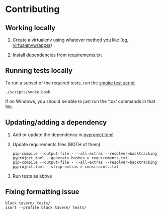 # Contributing

## Working locally

1. Create a virtualenv using whatever method you like (eg, [virtualenvwrapper](https://virtualenvwrapper.readthedocs.io/))

1. Install dependencies from requirements.txt

## Running tests locally

To run a subset of the required tests, run the [smoke test script](/scripts/smoke.bash)

    ./scripts/smoke.bash

If on Windows, you should be able to just run the 'tox' commands in that file.

## Updating/adding a dependency

1. Add or update the dependency in [pyproject.toml](/pyproject.toml)

1. Update requirements files (BOTH of them)

       pip-compile --output-file - --all-extras --resolver=backtracking pyproject.toml --generate-hashes > requirements.txt
       pip-compile --output-file - --all-extras --resolver=backtracking pyproject.toml --strip-extras > constraints.txt

1. Run tests as above

## Fixing formatting issue

    black tavern/ tests/
    isort --profile black tavern/ tests/
